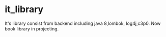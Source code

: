 # it_library
It's library consist from backend including java 8,lombok, log4j,c3p0.
Now book library in projecting.
